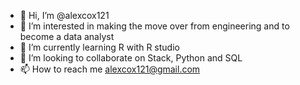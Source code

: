 - 👋 Hi, I’m @alexcox121
- 👀 I’m interested in making the move over from engineering and to become a data analyst
- 🌱 I’m currently learning R with R studio
- 💞️ I’m looking to collaborate on Stack, Python and SQL
- 📫 How to reach me alexcox121@gmail.com

<!---
alexcox121/alexcox121 is a ✨ special ✨ repository because its `README.md` (this file) appears on your GitHub profile.
You can click the Preview link to take a look at your changes.
--->
